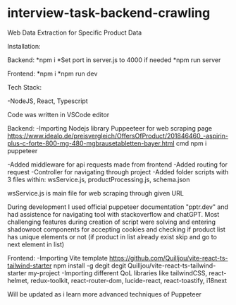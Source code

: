 # interview-task-backend-crawling
Web Data Extraction for Specific Product Data

Installation:

Backend: 
*npm i
*Set port in server.js to 4000 if needed
*npm run server

Frontend:
*npm i
*npm run dev

Tech Stack:

-NodeJS, React, Typescript

Code was written in VSCode editor

Backend: -Importing Nodejs library Puppeeteer for web scraping page https://www.idealo.de/preisvergleich/OffersOfProduct/201846460_-aspirin-plus-c-forte-800-mg-480-mgbrausetabletten-bayer.html
cmd npm i puppeteer

-Added middleware for api requests made from frontend 
-Added routing for request 
-Controller for navigating through project 
-Added folder scripts with 3 files within: wsService.js, productProcessing.js, schema.json

wsService.js is main file for web scraping through given URL 

During development I used official puppeteer documentation "pptr.dev" and had assistence for navigating tool with stackoverflow and chatGPT.
Most challenging features during creation of script were solving and entering shadowroot components for accepting cookies and checking if product list has unique elements or not (if product in list already exist skip and go to next element in list)

Frontend: 
-Importing Vite template https://github.com/Quilljou/vite-react-ts-tailwind-starter 
npm install -g degit degit Quilljou/vite-react-ts-tailwind-starter my-project
-Importing different QoL libraries like tailwindCSS, react-helmet, redux-toolkit, react-router-dom, lucide-react, react-toastify, i18next

Will be updated as i learn more advanced techniques of Puppeteer
